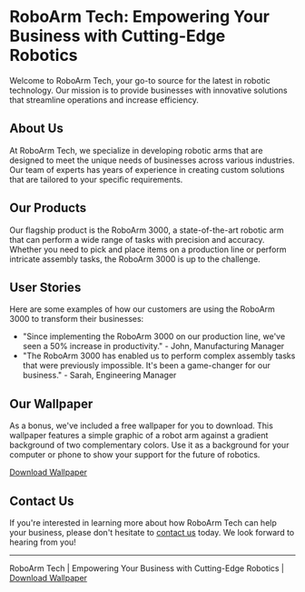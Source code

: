 <!--font:Open Sans-->

# RoboArm Tech: Empowering Your Business with Cutting-Edge Robotics

Welcome to RoboArm Tech, your go-to source for the latest in robotic technology. Our mission is to provide businesses with innovative solutions that streamline operations and increase efficiency. 

## About Us

At RoboArm Tech, we specialize in developing robotic arms that are designed to meet the unique needs of businesses across various industries. Our team of experts has years of experience in creating custom solutions that are tailored to your specific requirements.

## Our Products

Our flagship product is the RoboArm 3000, a state-of-the-art robotic arm that can perform a wide range of tasks with precision and accuracy. Whether you need to pick and place items on a production line or perform intricate assembly tasks, the RoboArm 3000 is up to the challenge.

## User Stories

Here are some examples of how our customers are using the RoboArm 3000 to transform their businesses:

- "Since implementing the RoboArm 3000 on our production line, we've seen a 50% increase in productivity." - John, Manufacturing Manager
- "The RoboArm 3000 has enabled us to perform complex assembly tasks that were previously impossible. It's been a game-changer for our business." - Sarah, Engineering Manager

## Our Wallpaper

As a bonus, we've included a free wallpaper for you to download. This wallpaper features a simple graphic of a robot arm against a gradient background of two complementary colors. Use it as a background for your computer or phone to show your support for the future of robotics.

[Download Wallpaper](#)

## Contact Us

If you're interested in learning more about how RoboArm Tech can help your business, please don't hesitate to [contact us](#contact) today. We look forward to hearing from you! 

---

RoboArm Tech | Empowering Your Business with Cutting-Edge Robotics | [Download Wallpaper](#)

<!--

Write me content for website with wallpaper which alt text is:

"A wallpaper with a simple graphic of a robot arm, against a gradient background of two complementary colors."

The name/title of the page should not be 1:1 copy of the alt text but rather a real content of the website which is using this wallpaper.

- Use markdown format 
- Start with heading
- Heading should be short and concise
- The content should look like a real website 
- The website should not be about the wallpaper, wallpaper is just a related background
- Heading should be contain work "wallpaper" or "background"
- Include real sections like references, contact, user stories, etc. use things relevant to the page purpose.
- Feel free to use structure like headings, bullets, numbering, blockquotes, paragraphs, horizontal lines, etc.
- You can use formatting like bold or _italic_
- You can include UTF-8 emojis
- Links should be only #hash anchors (and you can refer to the document itself)
- Do not include images


---


# RoboArm Tech: Empowering Your Business with Cutting-Edge Robotics

Welcome to RoboArm Tech, your go-to source for the latest in robotic technology. Our mission is to provide businesses with innovative solutions that streamline operations and increase efficiency. 

## About Us

At RoboArm Tech, we specialize in developing robotic arms that are designed to meet the unique needs of businesses across various industries. Our team of experts has years of experience in creating custom solutions that are tailored to your specific requirements.

## Our Products

Our flagship product is the RoboArm 3000, a state-of-the-art robotic arm that can perform a wide range of tasks with precision and accuracy. Whether you need to pick and place items on a production line or perform intricate assembly tasks, the RoboArm 3000 is up to the challenge.

## User Stories

Here are some examples of how our customers are using the RoboArm 3000 to transform their businesses:

- "Since implementing the RoboArm 3000 on our production line, we've seen a 50% increase in productivity." - John, Manufacturing Manager
- "The RoboArm 3000 has enabled us to perform complex assembly tasks that were previously impossible. It's been a game-changer for our business." - Sarah, Engineering Manager

## Our Wallpaper

As a bonus, we've included a free wallpaper for you to download. This wallpaper features a simple graphic of a robot arm against a gradient background of two complementary colors. Use it as a background for your computer or phone to show your support for the future of robotics.

[Download Wallpaper](#)

## Contact Us

If you're interested in learning more about how RoboArm Tech can help your business, please don't hesitate to [contact us](#contact) today. We look forward to hearing from you! 

---

RoboArm Tech | Empowering Your Business with Cutting-Edge Robotics | [Download Wallpaper](#)

-->
